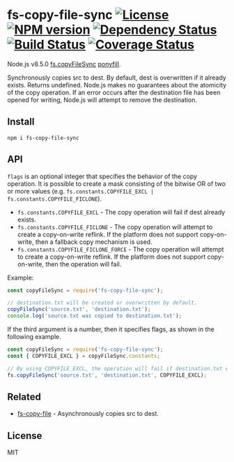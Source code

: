 fs-copy-file-sync [![License][LicenseIMGURL]][LicenseURL] [![NPM version][NPMIMGURL]][NPMURL] [![Dependency Status][DependencyStatusIMGURL]][DependencyStatusURL] [![Build Status][BuildStatusIMGURL]][BuildStatusURL] [![Coverage Status][CoverageIMGURL]][CoverageURL]
=========
Node.js v8.5.0 [fs.copyFileSync](https://nodejs.org/dist/latest-v10.x/docs/api/fs.html#fs_fs_copyfilesync_src_dest_flags) [ponyfill](https://ponyfill.com).

Synchronously copies src to dest. By default, dest is overwritten if it already exists. Returns undefined. Node.js makes no guarantees about the atomicity of the copy operation. If an error occurs after the destination file has been opened for writing, Node.js will attempt to remove the destination.

## Install

```
npm i fs-copy-file-sync
```

## API

`flags` is an optional integer that specifies the behavior of the copy operation. It is possible to create a mask consisting of the bitwise OR of two or more values (e.g. `fs.constants.COPYFILE_EXCL | fs.constants.COPYFILE_FICLONE`).

- `fs.constants.COPYFILE_EXCL` - The copy operation will fail if dest already exists.
- `fs.constants.COPYFILE_FICLONE` - The copy operation will attempt to create a copy-on-write reflink. If the platform does not support copy-on-write, then a fallback copy mechanism is used.
- `fs.constants.COPYFILE_FICLONE_FORCE` - The copy operation will attempt to create a copy-on-write reflink. If the platform does not support copy-on-write, then the operation will fail.


Example:

```js
const copyFileSync = require('fs-copy-file-sync');

// destination.txt will be created or overwritten by default.
copyFileSync('source.txt', 'destination.txt');
console.log('source.txt was copied to destination.txt');
```


If the third argument is a number, then it specifies flags, as shown in the following example.

```js
const copyFileSync = require('fs-copy-file-sync');
const { COPYFILE_EXCL } = copyFileSync.constants;

// By using COPYFILE_EXCL, the operation will fail if destination.txt exists.
fs.copyFileSync('source.txt', 'destination.txt', COPYFILE_EXCL);
```

## Related

- [fs-copy-file](https://github.com/coderaiser/fs-copy-file "fs-copy-file") - Asynchronously copies src to dest.

## License
MIT

[NPMIMGURL]:                https://img.shields.io/npm/v/fs-copy-file-sync.svg?style=flat&longCache=true
[BuildStatusIMGURL]:        https://img.shields.io/travis/coderaiser/fs-copy-file-sync/master.svg?style=flat&longCache=true
[DependencyStatusIMGURL]:   https://img.shields.io/david/coderaiser/fs-copy-file-sync.svg?style=flat&longCache=true
[LicenseIMGURL]:            https://img.shields.io/badge/license-MIT-317BF9.svg?style=flat&longCache=true
[CoverageIMGURL]:           https://coveralls.io/repos/coderaiser/fs-copy-file-sync/badge.svg?branch=master&service=github
[NPMURL]:                   https://npmjs.org/package/fs-copy-file-sync "npm"
[BuildStatusURL]:           https://travis-ci.org/coderaiser/fs-copy-file-sync  "Build Status"
[DependencyStatusURL]:      https://david-dm.org/coderaiser/fs-copy-file-sync "Dependency Status"
[LicenseURL]:               https://tldrlegal.com/license/mit-license "MIT License"
[CoverageURL]:              https://coveralls.io/github/coderaiser/fs-copy-file-sync?branch=master


